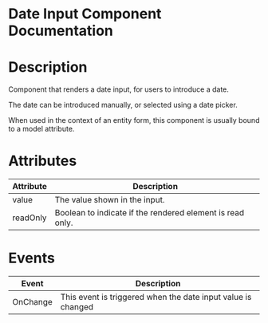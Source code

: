 # Date Input Component Documentation

# Description

Component that renders a date input, for users to introduce a date.

The date can be introduced manually, or selected using a date picker.

When used in the context of an entity form, this component is usually bound to a model attribute.

# Attributes

| Attribute | Description                                               |
| --------- | --------------------------------------------------------- |
| value     | The value shown in the input.                             |
| readOnly  | Boolean to indicate if the rendered element is read only. |

# Events

| Event    | Description                                                  |
| -------- | ------------------------------------------------------------ |
| OnChange | This event is triggered when the date input value is changed |
